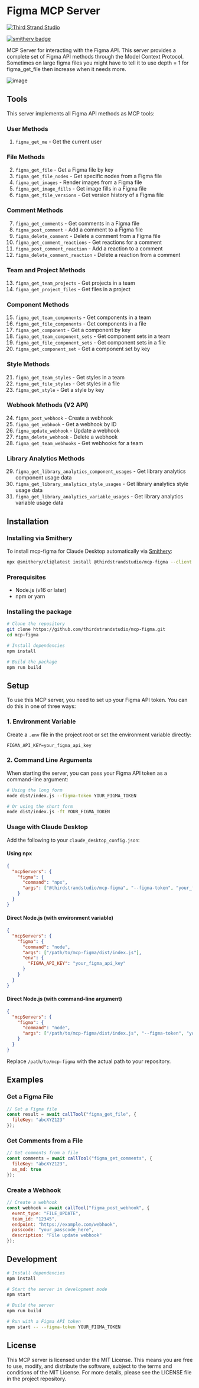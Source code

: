 # Figma MCP Server

[![Third Strand Studio](https://img.shields.io/badge/Third%20Strand%20Studio-Visit%20Us-blue)](https://thirdstrandstudio.com)


[![smithery badge](https://smithery.ai/badge/@thirdstrandstudio/mcp-figma)](https://smithery.ai/server/@thirdstrandstudio/mcp-figma)

MCP Server for interacting with the Figma API. This server provides a complete set of Figma API methods through the Model Context Protocol. Sometimes on large figma files you might have to tell it to use depth = 1 for figma_get_file then increase when it needs more.

![image](https://github.com/user-attachments/assets/aab5d665-4373-4e05-b328-f5202019d015)


## Tools

This server implements all Figma API methods as MCP tools:

### User Methods
1. `figma_get_me` - Get the current user

### File Methods
2. `figma_get_file` - Get a Figma file by key
3. `figma_get_file_nodes` - Get specific nodes from a Figma file
4. `figma_get_images` - Render images from a Figma file
5. `figma_get_image_fills` - Get image fills in a Figma file
6. `figma_get_file_versions` - Get version history of a Figma file

### Comment Methods
7. `figma_get_comments` - Get comments in a Figma file
8. `figma_post_comment` - Add a comment to a Figma file
9. `figma_delete_comment` - Delete a comment from a Figma file
10. `figma_get_comment_reactions` - Get reactions for a comment
11. `figma_post_comment_reaction` - Add a reaction to a comment
12. `figma_delete_comment_reaction` - Delete a reaction from a comment

### Team and Project Methods
13. `figma_get_team_projects` - Get projects in a team
14. `figma_get_project_files` - Get files in a project

### Component Methods
15. `figma_get_team_components` - Get components in a team
16. `figma_get_file_components` - Get components in a file
17. `figma_get_component` - Get a component by key
18. `figma_get_team_component_sets` - Get component sets in a team
19. `figma_get_file_component_sets` - Get component sets in a file
20. `figma_get_component_set` - Get a component set by key

### Style Methods
21. `figma_get_team_styles` - Get styles in a team
22. `figma_get_file_styles` - Get styles in a file
23. `figma_get_style` - Get a style by key

### Webhook Methods (V2 API)
24. `figma_post_webhook` - Create a webhook
25. `figma_get_webhook` - Get a webhook by ID
26. `figma_update_webhook` - Update a webhook
27. `figma_delete_webhook` - Delete a webhook
28. `figma_get_team_webhooks` - Get webhooks for a team

### Library Analytics Methods
29. `figma_get_library_analytics_component_usages` - Get library analytics component usage data
30. `figma_get_library_analytics_style_usages` - Get library analytics style usage data
31. `figma_get_library_analytics_variable_usages` - Get library analytics variable usage data

## Installation

### Installing via Smithery

To install mcp-figma for Claude Desktop automatically via [Smithery](https://smithery.ai/embed/@thirdstrandstudio/mcp-figma):

```bash
npx @smithery/cli@latest install @thirdstrandstudio/mcp-figma --client claude
```

### Prerequisites
- Node.js (v16 or later)
- npm or yarn

### Installing the package

```bash
# Clone the repository
git clone https://github.com/thirdstrandstudio/mcp-figma.git
cd mcp-figma

# Install dependencies
npm install

# Build the package
npm run build
```

## Setup

To use this MCP server, you need to set up your Figma API token. You can do this in one of three ways:

### 1. Environment Variable

Create a `.env` file in the project root or set the environment variable directly:

```
FIGMA_API_KEY=your_figma_api_key
```

### 2. Command Line Arguments

When starting the server, you can pass your Figma API token as a command-line argument:

```bash
# Using the long form
node dist/index.js --figma-token YOUR_FIGMA_TOKEN

# Or using the short form
node dist/index.js -ft YOUR_FIGMA_TOKEN
```

### Usage with Claude Desktop

Add the following to your `claude_desktop_config.json`:

#### Using npx
```json
{
  "mcpServers": {
    "figma": {
      "command": "npx",
      "args": ["@thirdstrandstudio/mcp-figma", "--figma-token", "your_figma_api_key"]
    }
  }
}
```

#### Direct Node.js (with environment variable)
```json
{
  "mcpServers": {
    "figma": {
      "command": "node",
      "args": ["/path/to/mcp-figma/dist/index.js"],  
      "env": {
        "FIGMA_API_KEY": "your_figma_api_key"
      }
    }
  }
}
```

#### Direct Node.js (with command-line argument)
```json
{
  "mcpServers": {
    "figma": {
      "command": "node",
      "args": ["/path/to/mcp-figma/dist/index.js", "--figma-token", "your_figma_api_key"]
    }
  }
}
```

Replace `/path/to/mcp-figma` with the actual path to your repository.

## Examples

### Get a Figma File

```javascript
// Get a Figma file
const result = await callTool("figma_get_file", { 
  fileKey: "abcXYZ123"
});
```

### Get Comments from a File

```javascript
// Get comments from a file
const comments = await callTool("figma_get_comments", { 
  fileKey: "abcXYZ123",
  as_md: true 
});
```

### Create a Webhook

```javascript
// Create a webhook
const webhook = await callTool("figma_post_webhook", {
  event_type: "FILE_UPDATE",
  team_id: "12345",
  endpoint: "https://example.com/webhook",
  passcode: "your_passcode_here",
  description: "File update webhook"
});
```

## Development

```bash
# Install dependencies
npm install

# Start the server in development mode
npm start

# Build the server
npm run build

# Run with a Figma API token
npm start -- --figma-token YOUR_FIGMA_TOKEN
```

## License

This MCP server is licensed under the MIT License. This means you are free to use, modify, and distribute the software, subject to the terms and conditions of the MIT License. For more details, please see the LICENSE file in the project repository.
